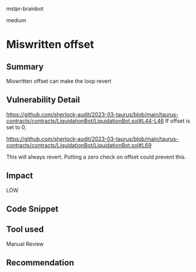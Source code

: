 mstpr-brainbot

medium

# Miswritten offset

## Summary
Miswritten offset can make the loop revert
## Vulnerability Detail

https://github.com/sherlock-audit/2023-03-taurus/blob/main/taurus-contracts/contracts/LiquidationBot/LiquidationBot.sol#L44-L46
If offset is set to 0,


https://github.com/sherlock-audit/2023-03-taurus/blob/main/taurus-contracts/contracts/LiquidationBot/LiquidationBot.sol#L69

This will always revert. Putting a zero check on offset could prevent this.
## Impact
LOW

## Code Snippet

## Tool used

Manual Review

## Recommendation
